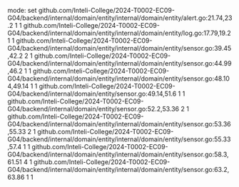 mode: set
github.com/Inteli-College/2024-T0002-EC09-G04/backend/internal/domain/entity/internal/domain/entity/alert.go:21.74,23.2 1 1
github.com/Inteli-College/2024-T0002-EC09-G04/backend/internal/domain/entity/internal/domain/entity/log.go:17.79,19.2 1 1
github.com/Inteli-College/2024-T0002-EC09-G04/backend/internal/domain/entity/internal/domain/entity/sensor.go:39.45,42.2 2 1
github.com/Inteli-College/2024-T0002-EC09-G04/backend/internal/domain/entity/internal/domain/entity/sensor.go:44.99,46.2 1 1
github.com/Inteli-College/2024-T0002-EC09-G04/backend/internal/domain/entity/internal/domain/entity/sensor.go:48.104,49.14 1 1
github.com/Inteli-College/2024-T0002-EC09-G04/backend/internal/domain/entity/sensor.go:49.14,51.6 1 1
github.com/Inteli-College/2024-T0002-EC09-G04/backend/internal/domain/entity/sensor.go:52.2,53.36 2 1
github.com/Inteli-College/2024-T0002-EC09-G04/backend/internal/domain/entity/internal/domain/entity/sensor.go:53.36,55.33 2 1
github.com/Inteli-College/2024-T0002-EC09-G04/backend/internal/domain/entity/internal/domain/entity/sensor.go:55.33,57.4 1 1
github.com/Inteli-College/2024-T0002-EC09-G04/backend/internal/domain/entity/internal/domain/entity/sensor.go:58.3,61.51 4 1
github.com/Inteli-College/2024-T0002-EC09-G04/backend/internal/domain/entity/internal/domain/entity/sensor.go:63.2,63.86 1 1
